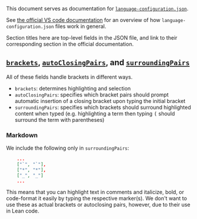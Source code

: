 This document serves as documentation for [`language-configuration.json`](/vscode-lean4/language-configuration.json).

See [the official VS code documentation](https://code.visualstudio.com/api/language-extensions/language-configuration-guide) for an overview of how `language-configuration.json` files work in general.

Section titles here are top-level fields in the JSON file, and link to their corresponding section in the official documentation.

## [`brackets`](https://code.visualstudio.com/api/language-extensions/language-configuration-guide#brackets-definition), [`autoClosingPairs`](https://code.visualstudio.com/api/language-extensions/language-configuration-guide#autoclosing), and [`surroundingPairs`](https://code.visualstudio.com/api/language-extensions/language-configuration-guide#autosurrounding)

All of these fields handle brackets in different ways.

* `brackets`: determines highlighting and selection
* `autoClosingPairs`: specifies which bracket pairs should prompt automatic insertion of a closing bracket upon typing the initial bracket
* `surroundingPairs`: specifies which brackets should surround highlighted content when typed (e.g. highlighting a term then typing <kbd>(</kbd> should surround the term with parentheses)

### Markdown

We include the following only in `surroundingPairs`:

```json
    ...
    ["`", "`"],
    ["*", "*"],
    ["_", "_"]
    ...
```

This means that you can highlight text in comments and italicize, bold, or code-format it easily by typing the respective marker(s). We don't want to use these as actual brackets or autoclosing pairs, however, due to their use in Lean code.
